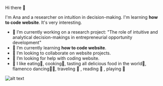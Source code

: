 Hi there 👋

I'm Ana and a researcher on intuition in decision-making. I'm learning **how to code website**. It's very interesting.


- 🔭 I’m currently working on a research project: "The role of intuitive and analytical decision-makings in entrepreneurial opportunity development"
- 🌱 I’m currently learning **how to code website**.
- 👯 I’m looking to collaborate on website projects.
- 🤔 I’m looking for help with coding website.
- 🍇 I like eating🥞, cooking🥑, tasting all delicious food in the world🍱, flamenco dancing💃🏻, traveling 🧳 , reading 📖 , playing 🎹 

![alt text](https://static01.nyt.com/images/2021/01/26/well/well-foods-microbiome/well-foods-microbiome-superJumbo.jpg?quality=75&auto=webp)
